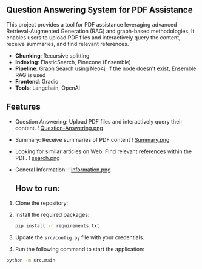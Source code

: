 ## Question Answering System for PDF Assistance
This project provides a tool for PDF assistance leveraging advanced Retrieval-Augmented Generation (RAG) and graph-based methodologies. It enables users to upload PDF files and interactively query the content, receive summaries, and find relevant references.

- **Chunking**: Recursive splitting
- **Indexing**: ElasticSearch, Pinecone (Ensemble)
- **Pipeline**: Graph Search using Neo4j; if the node doesn't exist, Ensemble RAG is used
- **Frontend**: Gradio
- **Tools**: Langchain, OpenAI
  
## Features

- Question Answering: Upload PDF files and interactively query their content.
   ! [Question-Answering.png](https://github.com/saharkh99/Speech-master/blob/master/images/photo_2024-07-16_11-04-37.jpg)
- Summary: Receive summaries of PDF content
  ! [Summary.png](https://github.com/saharkh99/Speech-master/blob/master/images/photo_2024-07-16_11-04-41.jpg)
- Looking for similar articles on Web: Find relevant references within the PDF.
  ! [search.png](https://github.com/saharkh99/Speech-master/blob/master/images/photo_2024-07-16_11-04-45.jpg)
- General Information:
  ! [information.png](https://github.com/saharkh99/Speech-master/blob/master/images/photo_2024-07-16_11-04-49.jpg)

  ## How to run:
1.  Clone the repository:
2. Install the required packages:

    ```bash
    pip install -r requirements.txt
    ```

3. Update the `src/config.py` file with your credentials. 
4. Run the following command to start the application:

```bash
python -m src.main
```



  








